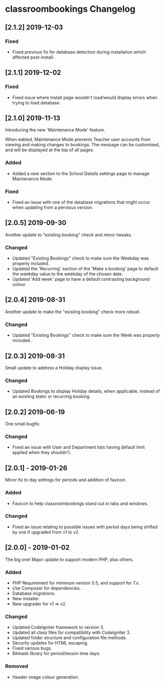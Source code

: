 # classroombookings Changelog

## [2.1.2] 2019-12-03

### Fixed
- Fixed previous fix for database detection during installation which affected post-install.


## [2.1.1] 2019-12-02

### Fixed
- Fixed issue where Install page wouldn't load/would display errors when trying to load database.


## [2.1.0] 2019-11-13

Introducing the new 'Maintenance Mode' feature.

When eabled, Maintenance Mode prevents Teacher user accounts from viewing and making changes to bookings. The message can be customised, and will be displayed at the top of all pages.


### Added
- Added a new section to the School Details settings page to manage Maintenance Mode.

### Fixed
- Fixed an issue with one of the database migrations that might occur when updating from a pervious version.


## [2.0.5] 2019-09-30

Another update to "existing booking" check and minor tweaks.

### Changed
- Updated "Existing Bookings" check to make sure the Weekday was properly included.
- Updated the 'Recurring' section of the 'Make a booking' page to default the weekday value to the weekday of the chosen date.
- Updated 'Add week' page to have a default contrasting background colour.



## [2.0.4] 2019-08-31

Another update to make the "existing booking" check more robust.

### Changed
- Updated "Existing Bookings" check to make sure the Week was properly included.


## [2.0.3] 2019-08-31

Small update to address a Holiday display issue.

### Changed
- Updated Bookings to display Holiday details, when applicable, instead of an existing static or recurring booking.


## [2.0.2] 2019-06-19

One small bugfix.

### Changed
- Fixed an issue with User and Department lists having default limit applied when they shouldn't.


## [2.0.1] - 2019-01-26

Minor fix to day settings for periods and addition of favicon.

### Added
- Favicon to help classroombookings stand out in tabs and windows.

### Changed
- Fixed an issue relating to possible issues with period days being shifted by one if upgraded from v1 to v2.


## [2.0.0] - 2019-01-02

The big one! Major update to support modern PHP, plus others.

### Added
- PHP Requirement for minimum version 5.5, and support for 7.x.
- Use Composer for dependencies.
- Database migrations.
- New installer.
- New upgrader for v1 => v2.

### Changed
- Updated CodeIgniter framework to version 3.
- Updated all class files for compatibility with CodeIgniter 3.
- Updated folder structure and configuration file methods.
- Security updates for HTML escaping.
- Fixed various bugs.
- Bitmask library for period/lesson time days.

### Removed
- Header image colour generation.
